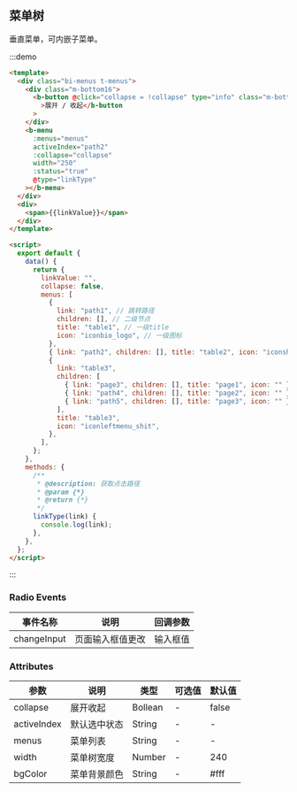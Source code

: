 <!--
 * @Description: 菜单树
 * @Version: 2.0
 * @Autor: wuwei3
 * @Date: 2020-05-08 20:30:21
 * @LastEditors: Please set LastEditors
 * @LastEditTime: 2021-04-15 09:33:52
 -->

## 菜单树

垂直菜单，可内嵌子菜单。

:::demo

```html
<template>
  <div class="bi-menus t-menus">
    <div class="m-bottom16">
      <b-button @click="collapse = !collapse" type="info" class="m-bottom8"
        >展开 / 收起</b-button
      >
    </div>
    <b-menu
      :menus="menus"
      activeIndex="path2"
      :collapse="collapse"
      width="250"
      :status="true"
      @type="linkType"
    ></b-menu>
  </div>
  <div>
    <span>{{linkValue}}</span>
  </div>
</template>

<script>
  export default {
    data() {
      return {
        linkValue: "",
        collapse: false,
        menus: [
          {
            link: "path1", // 跳转路径
            children: [], // 二级节点
            title: "table1", // 一级title
            icon: "iconbio_logo", // 一级图标
          },
          { link: "path2", children: [], title: "table2", icon: "iconshape" },
          {
            link: "table3",
            children: [
              { link: "page3", children: [], title: "page1", icon: "" },
              { link: "path4", children: [], title: "page2", icon: "" },
              { link: "path5", children: [], title: "page3", icon: "" },
            ],
            title: "table3",
            icon: "iconleftmenu_shit",
          },
        ],
      };
    },
    methods: {
      /**
       * @description: 获取点击路径
       * @param {*}
       * @return {*}
       */
      linkType(link) {
        console.log(link);
      },
    },
  };
</script>
```

:::

### Radio Events

| 事件名称    | 说明             | 回调参数 |
| ----------- | ---------------- | -------- |
| changeInput | 页面输入框值更改 | 输入框值 |

### Attributes

| 参数        | 说明         | 类型    | 可选值 | 默认值 |
| ----------- | ------------ | ------- | ------ | ------ |
| collapse    | 展开收起     | Bollean | -      | false  |
| activeIndex | 默认选中状态 | String  | -      | -      |
| menus       | 菜单列表     | String  | -      | -      |
| width       | 菜单树宽度   | Number  | -      | 240    |
| bgColor     | 菜单背景颜色 | String  | -      | #fff   |
